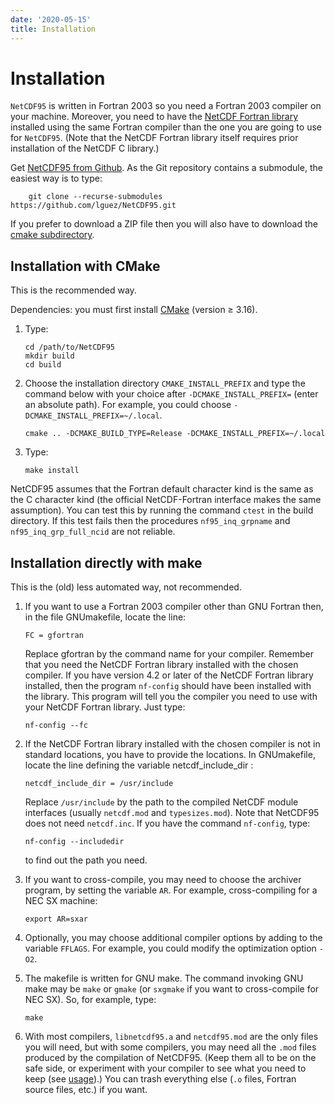 ```yaml
---
date: '2020-05-15'
title: Installation
---
```


Installation
===

`NetCDF95` is written in Fortran 2003 so you need a Fortran 2003
compiler on your machine. Moreover, you need to have the [NetCDF Fortran
library](https://www.unidata.ucar.edu/downloads/netcdf/index.jsp)
installed using the same Fortran compiler than the one you are going to
use for `NetCDF95`. (Note that the NetCDF Fortran library itself
requires prior installation of the NetCDF C library.)

Get [NetCDF95 from Github](https://github.com/lguez/NetCDF95). As the
Git repository contains a submodule, the easiest way is to type:

		git clone --recurse-submodules https://github.com/lguez/NetCDF95.git

If you prefer to download a ZIP file then you will also have to
download the [cmake subdirectory](https://github.com/lguez/cmake).

Installation with CMake
---

This is the recommended way.

Dependencies: you must first install [CMake](https://cmake.org/download)
(version ≥ 3.16).

1.  Type:

        cd /path/to/NetCDF95
        mkdir build
        cd build
            

2.  Choose the installation directory `CMAKE_INSTALL_PREFIX` and type
    the command below with your choice after `-DCMAKE_INSTALL_PREFIX=`
    (enter an absolute path). For example, you could choose
    `-DCMAKE_INSTALL_PREFIX=~/.local`.

        cmake .. -DCMAKE_BUILD_TYPE=Release -DCMAKE_INSTALL_PREFIX=~/.local
            

3.  Type:

        make install
            
NetCDF95 assumes that the Fortran default character kind is the same
as the C character kind (the official NetCDF-Fortran interface makes
the same assumption). You can test this by running the command `ctest`
in the build directory. If this test fails then the procedures
`nf95_inq_grpname` and `nf95_inq_grp_full_ncid` are not reliable.


Installation directly with make
---

This is the (old) less automated way, not recommended.

1.  If you want to use a Fortran 2003 compiler other than GNU Fortran
    then, in the file GNUmakefile, locate the line:

        FC = gfortran

    Replace gfortran by the command name for your compiler. Remember
    that you need the NetCDF Fortran library installed with the chosen
    compiler. If you have version 4.2 or later of the NetCDF Fortran
    library installed, then the program `nf-config` should have been
    installed with the library. This program will tell you the compiler
    you need to use with your NetCDF Fortran library. Just type:

        nf-config --fc

2.  If the NetCDF Fortran library installed with the chosen compiler is
    not in standard locations, you have to provide the locations. In
    GNUmakefile, locate the line defining the variable
    netcdf\_include\_dir :

        netcdf_include_dir = /usr/include

    Replace `/usr/include` by the path to the compiled NetCDF module
    interfaces (usually `netcdf.mod` and `typesizes.mod`). Note that
    NetCDF95 does not need `netcdf.inc`. If you have the command
    `nf-config`, type:

        nf-config --includedir

    to find out the path you need.

3.  If you want to cross-compile, you may need to choose the archiver
    program, by setting the variable `AR`. For example, cross-compiling
    for a NEC SX machine:

        export AR=sxar

4.  Optionally, you may choose additional compiler options by adding to
    the variable `FFLAGS`. For example, you could modify the
    optimization option `-O2`.
5.  The makefile is written for GNU make. The command invoking GNU make
    may be `make` or `gmake` (or `sxgmake` if you want to cross-compile
    for NEC SX). So, for example, type:

        make

6.  With most compilers, `libnetcdf95.a` and `netcdf95.mod` are the only
    files you will need, but with some compilers, you may need all the
    `.mod` files produced by the compilation of NetCDF95. (Keep them all
    to be on the safe side, or experiment with your compiler to see what
    you need to keep (see [usage](usage.md)).) You
    can trash everything else (`.o` files, Fortran source files, etc.)
    if you want.
